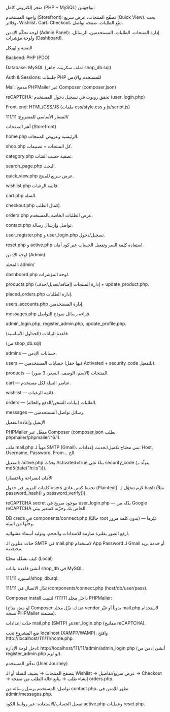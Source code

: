 متجر إلكتروني كامل (PHP + MySQL) بواجهتين:

واجهة المستخدم (Storefront): تصفّح المنتجات، عرض سريع (Quick View)، بحث وفلاتر، Wishlist، Cart، Checkout، تتبّع الطلبات، صفحة تواصل.

لوحة تحكّم الإدمن (Admin Panel): إدارة المنتجات، الطلبات، المستخدمين، الرسائل، ولوحة مؤشرات (Dashboard).

التقنية والهيكل

Backend: PHP (PDO)

Database: MySQL (ملف سكريبت جاهز: shop_db.sql)

Auth & Sessions: جلسات PHP للمستخدم والإدمن

Mail: مدمج PHPMailer عبر Composer (composer.json)

reCAPTCHA: تحقق روبوت في تسجيل دخول المستخدم (user_login.php)

Front-end: HTML/CSS/JS (ملفات css/style.css و js/script.js)

المسار الأساسي للمشروع: 111/11/

أهم الصفحات (Storefront)

home.php الرئيسية وعروض المنتجات.

shop.php كل المنتجات + تصنيفات.

category.php تصفية حسب الفئات.

search_page.php البحث.

quick_view.php عرض سريع للمنتج.

wishlist.php قائمة الرغبات.

cart.php السلة.

checkout.php إكمال الطلب.

orders.php عرض الطلبات الخاصة بالمستخدم.

contact.php تواصل وإرسال رسالة.

user_register.php و user_login.php تسجيل/دخول.

reset.php و active.php استعادة كلمة السر وتفعيل الحساب عبر كود أمان.

لوحة الإدمن (Admin)

المجلد: admin/

dashboard.php لوحة المؤشرات.

products.php إدارة المنتجات (إضافة/تعديل/حذف) + update_product.php.

placed_orders.php إدارة الطلبات.

users_accounts.php إدارة المستخدمين.

messages.php قراءة رسائل نموذج التواصل.

admin_login.php, register_admin.php, update_profile.php.

قاعدة البيانات (الجداول الأساسية)

(من shop_db.sql)

admins — حسابات الإدمن.

users — حسابات المستخدمين (فيها حقل Activated + security_code للتفعيل).

products — المنتجات (الاسم، الوصف، السعر، 3 صور).

cart — عناصر السلة لكل مستخدم.

wishlist — قائمة الرغبات.

orders — الطلبات (بيانات الشحن/الدفع والحالة).

messages — رسائل تواصل المستخدمين.

الإيميل وإعادة التفعيل

PHPMailer مفعّل عبر Composer (composer.json يطلب phpmailer/phpmailer:^6.1).

ملف mail.php مهيأ لـ SMTP (Gmail)، بس محتاج تكميل/تحديث إعدادات: Host, Username, Password, From… الخ.

التفعيل: active.php يحدّث Activated=true بناءً على security_code (يتولّد بـ md5(date("h:i:s"))).

الأمان (بصراحة وباختصار)

كلمات المرور في جدول users تحفظ كنص عادي (Plaintext). لازم تتحوّل لـ hash (مثلاً password_hash() و password_verify()).

reCAPTCHA secret موجود صريح في user_login.php — بدّله من Google reCAPTCHA الخاص بك وخزّنه كمتغير بيئي.

DB creds في components/connect.php (حاليًا root بدون كلمة مرور) — غيّرها وخلّها من البيئة.

ارفع الصور بفلترة صارمة للامتدادات والحجم، وتوليد أسماء عشوائية.

حدّث عناوين الـ SMTP في mail.php لاستخدام App Password لـ Gmail أو خدمة بريد مخصّصة.

كيف تشغّله محليًا (Local)

أنشئ قاعدة بيانات shop_db في MySQL.

استورد 111/11/shop_db.sql.

عدّل الاتصال في 111/11/components/connect.php (host/db/user/pass).

Composer install داخل مجلد 111/11/ لتثبيت PHPMailer:

(لو مش متاح Composer عندك، نزّل مجلد vendor يدوياً أو غيّر mail.php لاستخدام نسخة PHPMailer مضمنة).

حدّث إعدادات mail.php (SMTP) وuser_login.php (مفاتيح reCAPTCHA).

ضع المشروع تحت localhost (XAMPP/WAMP)، وافتح http://localhost/111/11/home.php.

ادخل لوحة الإدارة: http://localhost/111/11/admin/admin_login.php (أنشئ إدمن من register_admin.php لو لزم).

تدفّق المستخدم (User Journey)

يتصفح المنتجات → يضيف للسلة أو الـ Wishlist → عرض سريع/تفاصيل → Checkout → إنشاء طلب → يتابع حالة الطلب من صفحة orders.php.

تواصل: المستخدم يرسل رسالة من contact.php، تظهر للإدمن في admin/messages.php.

تفعيل الحساب/الاستعادة: عبر روابط الكود active.php وعمليات reset.php.
